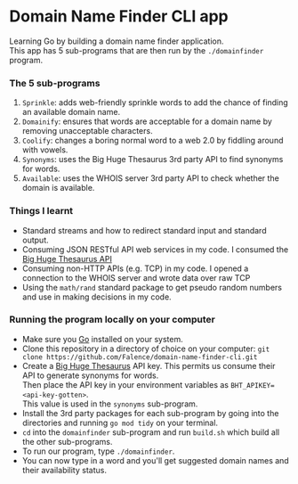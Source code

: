 # Domain Name Finder CLI app
Learning Go by building a domain name finder application.<br>
This app has 5 sub-programs that are then run by the `./domainfinder` program.

### The 5 sub-programs
1. `Sprinkle`: adds web-friendly sprinkle words to add the chance of finding an available domain name.
2. `Domainify`: ensures that words are acceptable for a domain name by removing unacceptable characters.
3. `Coolify`: changes a boring normal word to a web 2.0 by fiddling around with vowels.
4. `Synonyms`: uses the Big Huge Thesaurus 3rd party API to find synonyms for words.
5. `Available`: uses the WHOIS server 3rd party API to check whether the domain is available.

### Things I learnt
- Standard streams and how to redirect standard input and standard output.
- Consuming JSON RESTful API web services in my code. I consumed the [Big Huge Thesaurus API](https://words.bighugelabs.com/site/api)
- Consuming non-HTTP APIs (e.g. TCP) in my code. I opened a connection to the WHOIS server and wrote data over raw TCP
- Using the `math/rand` standard package to get pseudo random numbers and use in making decisions in my code.

### Running the program locally on your computer
- Make sure you [Go](https://go.dev/doc/install) installed on your system.
- Clone this repository in a directory of choice on your computer: `git clone https://github.com/Falence/domain-name-finder-cli.git`
- Create a [Big Huge Thesaurus](https://words.bighugelabs.com/site/api) API key. This permits us consume their API to generate synonyms for words.<br>
Then place the API key in your environment variables as `BHT_APIKEY=<api-key-gotten>`.<br>
This value is used in the `synonyms` sub-program.
- Install the 3rd party packages for each sub-program by going into the directories and running `go mod tidy` on your terminal.
- `cd` into the `domainfinder` sub-program and run `build.sh` which build all the other sub-programs.<br>
- To run our program, type `./domainfinder`.
- You can now type in a word and you'll get suggested domain names and their availability status.
